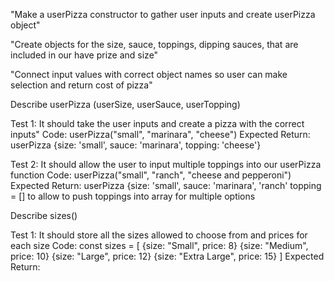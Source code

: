 "Make a userPizza constructor to gather user inputs and create userPizza object"

"Create objects for the size, sauce, toppings, dipping sauces, that are included in our have prize and size"

"Connect input values with correct object names so user can make selection and return cost of pizza"

Describe userPizza (userSize, userSauce, userTopping)

Test 1: It should take the user inputs and create a pizza with the correct inputs"
Code:
  userPizza("small", "marinara", "cheese")
Expected Return:
userPizza {size: 'small', sauce: 'marinara', topping: 'cheese'}
 
Test 2: It should allow the user to input multiple toppings into our userPizza function
Code: 
  userPizza("small", "ranch", "cheese and pepperoni")
Expected Return:
userPizza {size: 'small', sauce: 'marinara', 'ranch' topping = [] to allow to push toppings into array for multiple options

Describe sizes()

Test 1: It should store all the sizes allowed to choose from and prices for each size
Code: 
  const sizes = [
    {size: "Small", price: 8}
    {size: "Medium", price: 10}
    {size: "Large", price: 12}
    {size: "Extra Large", price: 15}
  ]
Expected Return: 